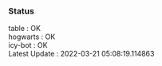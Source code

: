 ### Status


table : OK  
hogwarts : OK  
icy-bot : OK  
Latest Update : 2022-03-21 05:08:19.114863
